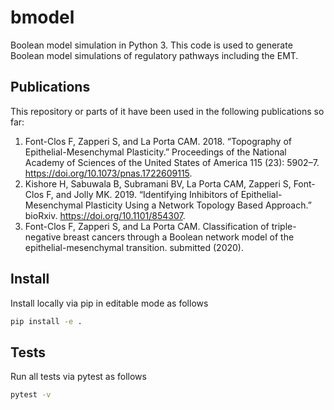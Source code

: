 # bmodel
Boolean model simulation in Python 3. This code is used to generate Boolean model simulations of regulatory pathways including the EMT.

## Publications
This repository or parts of it have been used in the following publications so far:

1. Font-Clos F, Zapperi S, and La Porta CAM. 2018. “Topography of Epithelial-Mesenchymal Plasticity.” Proceedings of the National Academy of Sciences of the United States of America 115 (23): 5902–7. https://doi.org/10.1073/pnas.1722609115.
2. Kishore H, Sabuwala B, Subramani BV, La Porta CAM, Zapperi S, Font-Clos F, and Jolly MK. 2019. “Identifying Inhibitors of Epithelial-Mesenchymal Plasticity Using a Network Topology Based Approach.” bioRxiv. https://doi.org/10.1101/854307. 
3. Font-Clos F, Zapperi S, and La Porta CAM. Classification of triple-negative breast cancers through a Boolean network model of the epithelial-mesenchymal transition.
submitted (2020).

## Install
Install locally via pip in editable mode as follows
```bash
pip install -e .
```

## Tests
Run all tests via pytest as follows
```bash
pytest -v
```
